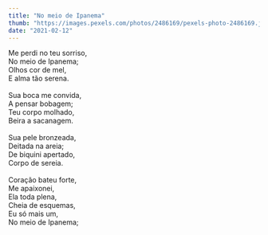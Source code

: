 ```yaml
---
title: "No meio de Ipanema"
thumb: "https://images.pexels.com/photos/2486169/pexels-photo-2486169.jpeg"
date: "2021-02-12"
---
```

Me perdi no teu sorriso,  
No meio de Ipanema;  
Olhos cor de mel,  
E alma tão serena.  
<br />
Sua boca me convida,  
A pensar bobagem;  
Teu corpo molhado,  
Beira a sacanagem.  
<br />
Sua pele bronzeada,  
Deitada na areia;  
De biquini apertado,  
Corpo de sereia.  
<br />
Coração bateu forte,  
Me apaixonei,  
Ela toda plena,  
Cheia de esquemas,  
Eu só mais um,  
No meio de Ipanema;
